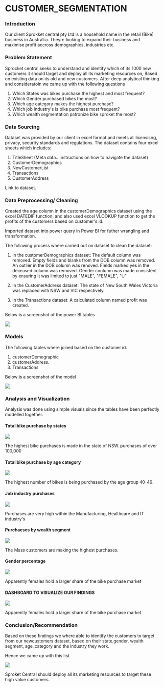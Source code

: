# CUSTOMER_SEGMENTATION

### Introduction
Our client Sprokket central pty Ltd is a household name in the retail (Bike) business 
in Australlia. Theyre looking to expand their business and maximise profit accross demographics,
industries etc.

### Problem Statement
Sprocket central seeks to understand and identify which of its 1000 new customers it should target and deploy all its marketing 
resources on, Based on existing data on its old and new customers.
After deep analytical thinking and consideratoin we came up with the following questions

1.  Which States was bikes purchase the highest and most frequent?
2.  Which Gender purchased bikes the most?
3.  Which age category makes the highest purchase?
4.  Which job industry's is bike purchase most frequent?
5.  Which wealth segmentation patronize bike sproket the most?
   

### Data Sourcing
Dataset was provided by our client in excel format and meets all licensisng, privacy, security standards and regulations.
The dataset contains four excel sheets which includes:
1.  TitleSheet (Meta data...instructions on how to navigate the dataset)
2.  CustomerDemographics
3.  NewCustomerList
4.  Transactions
5.  CustomerAddress

Link to dataset.

### Data Preprocessing/ Cleaning

Created the age column in the customerDemographics dataset using the excel DATEDIF function,
and also used excel VLOOKUP function to get the profits of the customers based on customer's id.

Imported dataset into power query in Power BI for futher wrangling and transformation.

The following process where carried out on dataset to clean the dataset:

1.  In the customerDemographics dataset:
    The default column was removed.
    Empty fields and blanks from the DOB column was removed.
    An outlier in the DOB column was renoved.
    Fields marked yes in the deceased column was removed.
    Gender coulumn was made consistent by ensuring it was limited to just "MALE", "FEMALE", "U"

2.  In the CustomerAddress dataset:
      The state of New South Wales  Victoria was replaced with NSW and VIC respectively.

3. In the Transactions dataset:
     A calculated column named profit was created.

Below is a screenshot of the power BI tables

![](sproket_power_query.png)

### Models
The following tables where joined based on the customer id.
1.  customerDemographic
2.  customerAddress.
3.  Transactions

Below is a screenshot of the model

![](sproket_model.png)

### Analysis and Visualization

Analysis was done using simple visuals since the tables have been perfectly modelled together.

#### Total bike purchase by states

![](bike_state_purchase.png)

The highest bike purchases is made in the state of NSW. purchases of over 100,000


#### Total bike purchase by age category

![](age_category.png)

The highest number of bikes is being purchased by the age group 40-49.


#### Job industry purchases

![](job_industry_purchase.png)

Purchases are very high within the Manufacturing, Healthcare and IT industry's


#### Purchaeses by wealth segment

![](wealth_segment.png)

The Mass customers are making the highest purchases.

#### Gender percentage

![](gender_percentage.png)

Apparently females hold a larger share of the bike purchase market

#### DASHBOARD TO VISUALIZE OUR FINDINGS

![](sprocketDashboard.png)

Apparently females hold a larger share of the bike purchase market

### Conclusion/Recommendation

Based on these findings we where able to identify the customers to target from our newcustomers dataset, based on their 
state,gender, wealth segment, age_category and the industry they work.

Hence we came up with this list.

![](high_value_customers.png)

Sproket Central should deploy all its marketing resources to target these high value customers.















   

